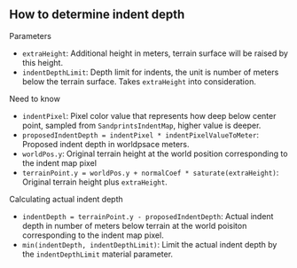 ## How to determine indent depth

Parameters
- `extraHeight`: Additional height in meters, terrain surface will be raised by this height.
- `indentDepthLimit`: Depth limit for indents, the unit is number of meters below the terrain surface. Takes `extraHeight` into consideration.

Need to know
- `indentPixel`: Pixel color value that represents how deep below center point, sampled from `SandprintsIndentMap`, higher value is deeper.
- `proposedIndentDepth = indentPixel * indentPixelValueToMeter`: Proposed indent depth in worldpsace meters.
- `worldPos.y`: Original terrain height at the world position corresponding to the indent map pixel
- `terrainPoint.y = worldPos.y + normalCoef * saturate(extraHeight)`: Original terrain height plus `extraHeight`.

Calculating actual indent depth
- `indentDepth = terrainPoint.y - proposedIndentDepth`: Actual indent depth in number of meters below terrain at the world poisiton corresponding to the indent map pixel.
- `min(indentDepth, indentDepthLimit)`: Limit the actual indent depth by the `indentDepthLimit` material parameter.
